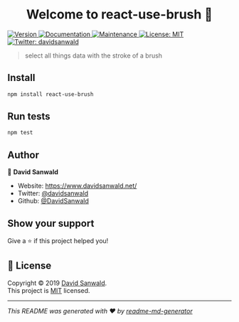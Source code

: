 <h1 align="center">Welcome to react-use-brush 👋</h1>
<p>
  <a href="https://www.npmjs.com/package/react-use-brush" target="_blank">
    <img alt="Version" src="https://img.shields.io/npm/v/react-use-brush.svg">
  </a>
  <a href="https://github.com/DavidSanwald/react-use-brush#readme" target="_blank">
    <img alt="Documentation" src="https://img.shields.io/badge/documentation-yes-brightgreen.svg" />
  </a>
  <a href="https://github.com/DavidSanwald/react-use-brush/graphs/commit-activity" target="_blank">
    <img alt="Maintenance" src="https://img.shields.io/badge/Maintained%3F-yes-green.svg" />
  </a>
  <a href="https://github.com/DavidSanwald/react-use-brush/blob/master/LICENSE" target="_blank">
    <img alt="License: MIT" src="https://img.shields.io/github/license/DavidSanwald/react-use-brush" />
  </a>
  <a href="https://twitter.com/davidsanwald" target="_blank">
    <img alt="Twitter: davidsanwald" src="https://img.shields.io/twitter/follow/davidsanwald.svg?style=social" />
  </a>
</p>

> select all things data with the stroke of a brush

## Install

```sh
npm install react-use-brush
```

## Run tests

```sh
npm test
```

## Author

👤 **David Sanwald**

* Website: https://www.davidsanwald.net/
* Twitter: [@davidsanwald](https://twitter.com/davidsanwald)
* Github: [@DavidSanwald](https://github.com/DavidSanwald)

## Show your support

Give a ⭐️ if this project helped you!

## 📝 License

Copyright © 2019 [David Sanwald](https://github.com/DavidSanwald).<br />
This project is [MIT](https://github.com/DavidSanwald/react-use-brush/blob/master/LICENSE) licensed.

***
_This README was generated with ❤️ by [readme-md-generator](https://github.com/kefranabg/readme-md-generator)_
